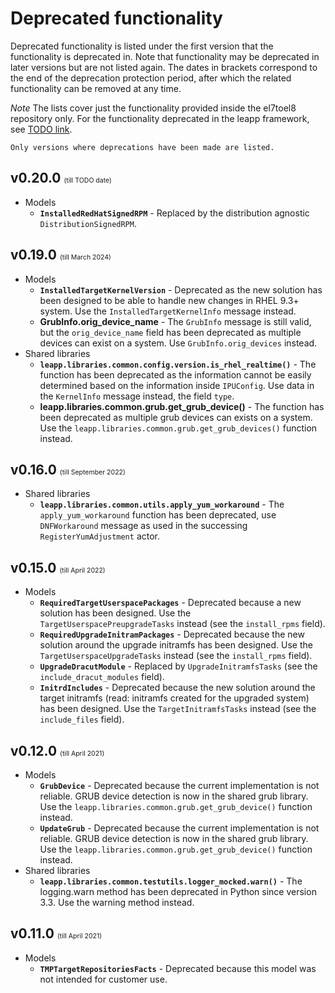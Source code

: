 # Deprecated functionality
Deprecated functionality is listed under the first version that the functionality
is deprecated in. Note that functionality may be deprecated in later versions
but are not listed again.
The dates in brackets correspond to the end of the deprecation protection period,
after which the related functionality can be removed at any time.

*Note* The lists cover just the functionality provided inside the el7toel8
repository only. For the functionality deprecated in the leapp
framework, see [TODO link](../deprecation.md#list-of-the-deprecated-functionality-in-leapp).

```{note}
Only versions where deprecations have been made are listed.
```

## v0.20.0 <span style="font-size:0.5em; font-weight:normal">(till TODO date)</span>
- Models
  - **`InstalledRedHatSignedRPM`** - Replaced by the distribution agnostic `DistributionSignedRPM`.

## v0.19.0 <span style="font-size:0.5em; font-weight:normal">(till March 2024)</span>
- Models
  - **`InstalledTargetKernelVersion`** - Deprecated as the new solution has been designed to be able to handle new changes in RHEL 9.3+ system. Use the `InstalledTargetKernelInfo` message instead.
  - **GrubInfo.orig_device_name** - The `GrubInfo` message is still valid, but the `orig_device_name` field has been deprecated as multiple devices can exist on a system. Use `GrubInfo.orig_devices` instead.
- Shared libraries
  - **`leapp.libraries.common.config.version.is_rhel_realtime()`** - The function has been deprecated as the information cannot be easily determined based on the information inside `IPUConfig`. Use data in the `KernelInfo` message instead, the field `type`.
  - **leapp.libraries.common.grub.get_grub_device()** - The function has been deprecated as multiple grub devices can exists on a system. Use the `leapp.libraries.common.grub.get_grub_devices()` function instead.

## v0.16.0 <span style="font-size:0.5em; font-weight:normal">(till September 2022)</span>
- Shared libraries
    - **`leapp.libraries.common.utils.apply_yum_workaround`** - The `apply_yum_workaround` function has been deprecated, use `DNFWorkaround` message as used in the successing `RegisterYumAdjustment` actor.

## v0.15.0 <span style="font-size:0.5em; font-weight:normal">(till April 2022)</span>
- Models
  - **`RequiredTargetUserspacePackages`** - Deprecated because a new solution has been designed. Use the `TargetUserspacePreupgradeTasks` instead (see the `install_rpms` field).
  - **`RequiredUpgradeInitramPackages`** - Deprecated because the new solution around the upgrade initramfs has been designed. Use the `TargetUserspaceUpgradeTasks` instead (see the `install_rpms` field).
  - **`UpgradeDracutModule`** - Replaced by `UpgradeInitramfsTasks` (see the `include_dracut_modules` field).
  - **`InitrdIncludes`** - Deprecated because the new solution around the target initramfs (read: initramfs created for the upgraded system) has been designed. Use the `TargetInitramfsTasks` instead (see the `include_files` field).

## v0.12.0  <span style="font-size:0.5em; font-weight:normal">(till April  2021)</span>
- Models
   - **`GrubDevice`** - Deprecated because the current implementation is not reliable. GRUB device detection is now in the shared grub library. Use the `leapp.libraries.common.grub.get_grub_device()` function instead.
   - **`UpdateGrub`** - Deprecated because the current implementation is not reliable. GRUB device detection is now in the shared grub library. Use the `leapp.libraries.common.grub.get_grub_device()` function instead.
- Shared libraries
   - **`leapp.libraries.common.testutils.logger_mocked.warn()`** - The logging.warn method has been deprecated in Python since version  3.3. Use the warning method instead.

## v0.11.0 <span style="font-size:0.5em; font-weight:normal">(till April  2021)</span>
- Models
   - **`TMPTargetRepositoriesFacts`** - Deprecated because this model was not intended for customer use.



